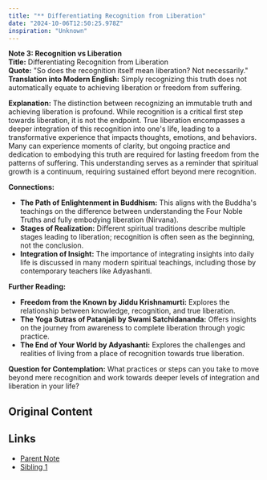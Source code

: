 ```yaml
---
title: "** Differentiating Recognition from Liberation"
date: "2024-10-06T12:50:25.978Z"
inspiration: "Unknown"
---
```


**Note 3: Recognition vs Liberation**  
**Title:** Differentiating Recognition from Liberation  
**Quote:** "So does the recognition itself mean liberation? Not necessarily."  
**Translation into Modern English:** Simply recognizing this truth does not automatically equate to achieving liberation or freedom from suffering.  

**Explanation:** The distinction between recognizing an immutable truth and achieving liberation is profound. While recognition is a critical first step towards liberation, it is not the endpoint. True liberation encompasses a deeper integration of this recognition into one's life, leading to a transformative experience that impacts thoughts, emotions, and behaviors. Many can experience moments of clarity, but ongoing practice and dedication to embodying this truth are required for lasting freedom from the patterns of suffering. This understanding serves as a reminder that spiritual growth is a continuum, requiring sustained effort beyond mere recognition.  

**Connections:**  
- **The Path of Enlightenment in Buddhism:** This aligns with the Buddha's teachings on the difference between understanding the Four Noble Truths and fully embodying liberation (Nirvana).  
- **Stages of Realization:** Different spiritual traditions describe multiple stages leading to liberation; recognition is often seen as the beginning, not the conclusion.  
- **Integration of Insight:** The importance of integrating insights into daily life is discussed in many modern spiritual teachings, including those by contemporary teachers like Adyashanti.  

**Further Reading:**  
- **Freedom from the Known by Jiddu Krishnamurti:** Explores the relationship between knowledge, recognition, and true liberation.  
- **The Yoga Sutras of Patanjali by Swami Satchidananda:** Offers insights on the journey from awareness to complete liberation through yogic practice.  
- **The End of Your World by Adyashanti:** Explores the challenges and realities of living from a place of recognition towards true liberation.  

**Question for Contemplation:** What practices or steps can you take to move beyond mere recognition and work towards deeper levels of integration and liberation in your life?  



## Original Content



## Links

- [Parent Note](/parent-note.md)
- [Sibling 1](/zettel1.md)
